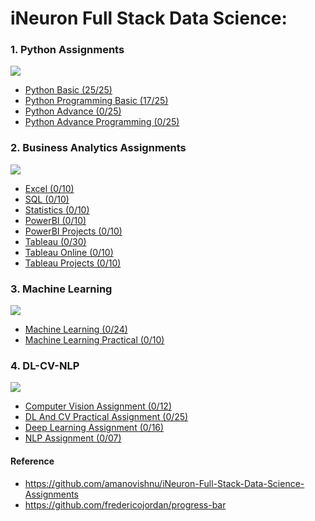 
# iNeuron Full Stack Data Science:
### 1. Python Assignments   

![](https://progress-bar.dev/48/?scale=100&title=completed&suffix=%)
  
- [Python Basic (25/25)](https://github.com/MominAhmedShaikh/ineuron-assignments/tree/main/Python%20Assignments)
- [Python Programming Basic (17/25)](https://github.com/MominAhmedShaikh/ineuron-assignments/tree/main/Python%20Basics%20Programming%20Assignments)
- [Python Advance (0/25)](https://github.com/MominAhmedShaikh/ineuron-assignments/tree/main/Python%20Advance)
- [Python Advance Programming (0/25)](https://github.com/MominAhmedShaikh/ineuron-assignments/tree/main/Python%20Advance%20Programming)
### 2. Business Analytics Assignments 

![](https://progress-bar.dev/0/?scale=100&title=completed&suffix=%)

- [Excel (0/10)](https://github.com/MominAhmedShaikh/ineuron-assignments/tree/main/Excel)
- [SQL (0/10)](https://github.com/MominAhmedShaikh/ineuron-assignments/tree/main/SQL)
- [Statistics (0/10)](https://github.com/MominAhmedShaikh/ineuron-assignments/tree/main/Statistics)
- [PowerBI (0/10)](https://github.com/MominAhmedShaikh/ineuron-assignments/tree/main/PowerBI)
- [PowerBI Projects (0/10)](https://github.com/MominAhmedShaikh/ineuron-assignments/tree/main/PowerBI%20Projects)
- [Tableau (0/30)](https://github.com/MominAhmedShaikh/ineuron-assignments/tree/main/Tableau)
- [Tableau Online (0/10)](https://github.com/MominAhmedShaikh/ineuron-assignments/tree/main/Tableau%20Online)
- [Tableau Projects (0/10)](https://github.com/MominAhmedShaikh/ineuron-assignments/tree/main/Tableau%20Projects)

### 3. Machine Learning

![](https://progress-bar.dev/0/?scale=100&title=completed&suffix=%)

- [Machine Learning (0/24)](https://github.com/MominAhmedShaikh/ineuron-assignments/tree/main/Machine%20Learning)
- [Machine Learning Practical (0/10)](https://github.com/MominAhmedShaikh/ineuron-assignments/tree/main/Machine%20Learning%20Practical)
### 4. DL-CV-NLP 

![](https://progress-bar.dev/0/?scale=100&title=completed&suffix=%)

- [Computer Vision Assignment (0/12)](https://github.com/MominAhmedShaikh/ineuron-assignments/tree/main/Computer%20Vision%20Assignment)
- [DL And CV Practical Assignment (0/25)](https://github.com/MominAhmedShaikh/ineuron-assignments/tree/main/DL%20And%20CV%20Practical%20Assignment)
- [Deep Learning Assignment (0/16)](https://github.com/MominAhmedShaikh/ineuron-assignments/tree/main/Deep%20Learning%20Assignment)
- [NLP Assignment (0/07)](https://github.com/MominAhmedShaikh/ineuron-assignments/tree/main/NLP%20Assignment)

#### Reference
- https://github.com/amanovishnu/iNeuron-Full-Stack-Data-Science-Assignments
- https://github.com/fredericojordan/progress-bar


